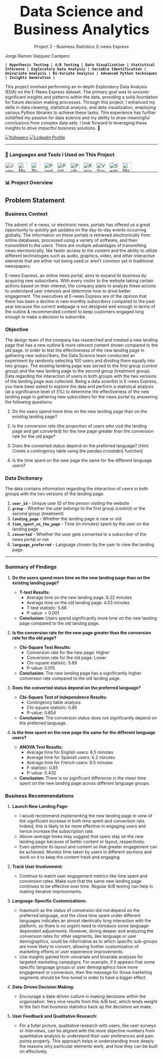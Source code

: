 <h1><center><font size=10>Data Science and Business Analytics</center></font></h1>
<center>Project 2 - Business Statistics: E-news Express</center></h1><p
<center>Jorge Ramon Vazquez Campero</center></h1>

**`| Hypothesis Testing | A/B Testing | Data Visualization | Statistical Inference | Exploratory Data Analysis | Variable Identification | Univariate Analysis | Bi-Variate Analysis | Advanced Python techniques | Insights Generation |`**

This project involved performing an in-depth Exploratory Data Analysis (EDA) on the E-News Express dataset. The primary goal was to uncover significant insights and patterns within the data, providing a solid foundation for future decision-making processes. Through this project, I enhanced my skills in data cleaning, statistical analysis, and data visualization, employing various Python libraries to achieve these tasks. This experience has further solidified my passion for data science and my ability to draw meaningful conclusions from complex data sets. I look forward to leveraging these insights to drive impactful business solutions. 🚀

   <p align="left"> 
     <a href="https://github.com/RayVazcari?tab=followers">
         <img alt="followers" title="Follow me on Github" src="https://custom-icon-badges.demolab.com/github/followers/RayVazcari?color=236ad3&labelColor=1155ba&style=for-the-badge&logo=person-add&label=Follow me on Github &logoColor=white"/></a>
      <a href="https://www.linkedin.com/in/rayvazcari/">
         <img alt="Linkedin Profile" title="Likedin Profile" src="https://custom-icon-badges.demolab.com/badge/-Linkedin%20Profile-blue?style=for-the-badge&logoColor=white&logo=linkedin"/></a>
      </a>
</p>

---

### 🧰 Languages and Tools I Used on This Project
<img align="left" alt="Jupyter" width="30px" style="padding-right:10px;" src="https://cdn.jsdelivr.net/gh/devicons/devicon@latest/icons/jupyter/jupyter-original-wordmark.svg" />
<img align="left" alt="Maplotlib" width="30px" style="padding-right:10px;" src="https://cdn.jsdelivr.net/gh/devicons/devicon@latest/icons/matplotlib/matplotlib-original.svg" />
<img align="left" alt="Numpy" width="30px" style="padding-right:10px;" src="https://cdn.jsdelivr.net/gh/devicons/devicon@latest/icons/numpy/numpy-original.svg" />
<img align="left" alt="Pandas" width="30px" style="padding-right:10px;" src="https://cdn.jsdelivr.net/gh/devicons/devicon@latest/icons/pandas/pandas-original.svg" />
<img align="left" alt="Plotly" width="30px" style="padding-right:10px;" src="https://cdn.jsdelivr.net/gh/devicons/devicon@latest/icons/plotly/plotly-original.svg" />
<img align="left" alt="Python" width="30px" style="padding-right:10px;"  src="https://cdn.jsdelivr.net/gh/devicons/devicon@latest/icons/python/python-original.svg" />
<img align="left" alt="Raspberry Pi" width="30px" style="padding-right:10px;"  src="https://cdn.jsdelivr.net/gh/devicons/devicon@latest/icons/raspberrypi/raspberrypi-original.svg" />
<img align="left" alt="VScode" width="30px" style="padding-right:10px;"  src="https://cdn.jsdelivr.net/gh/devicons/devicon@latest/icons/vscode/vscode-original.svg" />
<img align="left" alt="Seaborn" width="30px" style="padding-right:10px;" src="https://seaborn.pydata.org/_images/logo-mark-lightbg.svg"  /> 
<img align="left" alt="Maplotlib" width="30px" style="padding-right:10px;"  src="https://cdn.jsdelivr.net/gh/devicons/devicon@latest/icons/pytorch/pytorch-original.svg" />

<br />


---


### 📊 Project Overview

## Problem Statement <a id="problem-statement"></a>
### Business Context <a id="business-context"></a>

The advent of e-news, or electronic news, portals has offered us a great opportunity to quickly get updates on the day-to-day events occurring globally. The information on these portals is retrieved electronically from online databases, processed using a variety of software, and then transmitted to the users. There are multiple advantages of transmitting news electronically, like faster access to the content and the ability to utilize different technologies such as audio, graphics, video, and other interactive elements that are either not being used or aren’t common yet in traditional newspapers.

E-news Express, an online news portal, aims to expand its business by acquiring new subscribers. With every visitor to the website taking certain actions based on their interest, the company plans to analyze these actions to understand user interests and determine how to drive better engagement. The executives at E-news Express are of the opinion that there has been a decline in new monthly subscribers compared to the past year because the current webpage is not designed well enough in terms of the outline & recommended content to keep customers engaged long enough to make a decision to subscribe.

### Objective <a id="objective"></a>

The design team of the company has researched and created a new landing page that has a new outline & more relevant content shown compared to the old page. In order to test the effectiveness of the new landing page in gathering new subscribers, the Data Science team conducted an experiment by randomly selecting 100 users and dividing them equally into two groups. The existing landing page was served to the first group (control group) and the new landing page to the second group (treatment group). Data regarding the interaction of users in both groups with the two versions of the landing page was collected. Being a data scientist in E-news Express, you have been asked to explore the data and perform a statistical analysis (at a significance level of 5%) to determine the effectiveness of the new landing page in gathering new subscribers for the news portal by answering the following questions:

1. Do the users spend more time on the new landing page than on the existing landing page?

2. Is the conversion rate (the proportion of users who visit the landing page and get converted) for the new page greater than the conversion rate for the old page?

3. Does the converted status depend on the preferred language? [Hint: Create a contingency table using the pandas.crosstab() function]

4. Is the time spent on the new page the same for the different language users?

### Data Dictionary <a id="data-dictionary"></a>

The data contains information regarding the interaction of users in both groups with the two versions of the landing page.

1. **`user_id`** - Unique user ID of the person visiting the website
2. **`group`** - Whether the user belongs to the first group (control) or the second group (treatment)
3. **`landing_page`** - Whether the landing page is new or old
4. **`time_spent_on_the_page`** - Time (in minutes) spent by the user on the landing page
5. **`converted`** - Whether the user gets converted to a subscriber of the news portal or not
6. **`language_preferred`** - Language chosen by the user to view the landing page

---

### Summary of Findings

1. **Do the users spend more time on the new landing page than on the existing landing page?**
   - **T-test Results:**
     - Average time on the new landing page: 6.22 minutes
     - Average time on the old landing page: 4.53 minutes
     - T-test statistic: 5.88
     - P-value: < 0.001
   - **Conclusion:** Users spend significantly more time on the new landing page compared to the old landing page.

2. **Is the conversion rate for the new page greater than the conversion rate for the old page?**
   - **Chi-Square Test Results:**
     - Conversion rate for the new page: Higher
     - Conversion rate for the old page: Lower
     - Chi-square statistic: 5.89
     - P-value: 0.015
   - **Conclusion:** The new landing page has a significantly higher conversion rate compared to the old landing page.

3. **Does the converted status depend on the preferred language?**
   - **Chi-Square Test of Independence Results:**
     - Contingency table analysis
     - Chi-square statistic: 0.85
     - P-value: 0.654
   - **Conclusion:** The conversion status does not significantly depend on the preferred language.

4. **Is the time spent on the new page the same for the different language users?**
   - **ANOVA Test Results:**
     - Average time for English users: 6.5 minutes
     - Average time for Spanish users: 6.2 minutes
     - Average time for French users: 6.0 minutes
     - F-statistic: 0.85
     - P-value: 0.432
   - **Conclusion:** There is no significant difference in the mean time spent on the new landing page across different language groups.

### Business Recommendations

1. **Launch New Landing Page:**
   - I would recommend implementing the new landing page in view of the significant increase in both time spent and conversion rate. Indeed, this is likely to be more effective in engaging users and hence increase the subscription rate.
   - Above-average times may suggest that users stay on the new landing page because of better content or layout, respectively.
   - Even optimize its layout and content so that greater engagement can be achieved. Monitor time taken by users in different sections and work on it to keep the content fresh and engaging.

2. **Track User Involvement:**
   - Continue to watch user engagement metrics like time spent and conversion rates. Make sure that the same new landing page continues to be effective over time. Regular A/B testing can help in making iterative improvements.

3. **Language-Specific Customizations:**
   - Inasmuch as the status of conversion did not depend on the preferred language, and the close time spent under different languages indicates an almost identically long interaction with the platform, so there is no urgent need to introduce some language-dependent adjustments. However, diving deeper and analyzing the conversion rates for other segments, like language or user demographics, could be informative as to which specific sub-groups are more likely to convert, allowing further customization of marketing efforts or user experience improvements.
   - Use insights gained from univariate and bivariate analyses for targeted marketing campaigns. For example, if it appears that some specific language groups or user demographics have more engagement or conversion, then the message for those marketing segments should be fine-tuned in order to have a bigger effect.

4. **Data-Driven Decision Making:**
   - Encourage a data-driven culture in making decisions within the organization. Very nice results from this A/B test, which lends weight to the fact that business statistics back up the decisions we make.

5. **User Feedback and Qualitative Research:**
   - For a fuller picture, qualitative research with users, like user surveys or interviews, can be aligned with the more objective numbers from quantitative analysis to understand their user preferences and pain points properly. This approach helps in understanding more deeply the reasons why particular elements work, and how they can be built on effectively.

